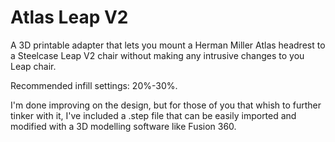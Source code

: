 # Atlas Leap V2
A 3D printable adapter that lets you mount a Herman Miller Atlas headrest to a Steelcase Leap V2 chair without making any intrusive changes to you Leap chair. 
 
Recommended infill settings: 20%-30%.

I'm done improving on the design, but for those of you that whish to further tinker with it, I've included a .step file that can be easily imported and modified with a 3D modelling software like Fusion 360.
